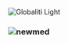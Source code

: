 ![Globaliti Light](https://user-images.githubusercontent.com/101322338/184541097-2633bab3-02b0-43f7-a40d-4bdb8cca4534.svg)
### ![newmed](https://user-images.githubusercontent.com/101322338/184541325-e54e45aa-df78-46a0-8b78-c48b9065e411.svg) ###




